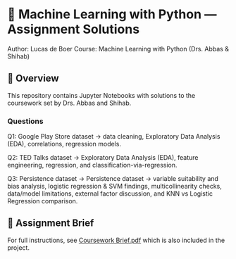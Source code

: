 # 📘 Machine Learning with Python — Assignment Solutions

Author: Lucas de Boer
Course: Machine Learning with Python (Drs. Abbas & Shihab)

## 📂 Overview

This repository contains Jupyter Notebooks with solutions to the coursework set by Drs. Abbas and Shihab.

### Questions

Q1: Google Play Store dataset → data cleaning, Exploratory Data Analysis (EDA), correlations, regression models.

Q2: TED Talks dataset → Exploratory Data Analysis (EDA), feature engineering, regression, and classification-via-regression.

Q3: Persistence dataset → Persistence dataset → variable suitability and bias analysis, logistic regression & SVM findings, multicollinearity checks, data/model limitations, external factor discussion, and KNN vs Logistic Regression comparison.

## 📄 Assignment Brief

For full instructions, see [Coursework Brief.pdf](https://github.com/user-attachments/files/22517020/Coursework.Brief.pdf)
which is also included in the project.

